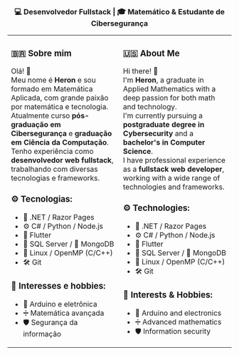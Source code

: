 <h3 align="center">💻 Desenvolvedor Fullstack | 🎓 Matemático & Estudante de Cibersegurança</h3>

<table>
  <tr>
    <td valign="top" width="50%">

### 🇧🇷 Sobre mim

Olá! 👋  
Meu nome é **Heron** e sou formado em Matemática Aplicada, com grande paixão por matemática e tecnologia.  
Atualmente curso **pós-graduação em Cibersegurança** e **graduação em Ciência da Computação**.  
Tenho experiência como **desenvolvedor web fullstack**, trabalhando com diversas tecnologias e frameworks.

### ⚙️ Tecnologias:
- 💠 .NET / Razor Pages  
- ⚙️ C# / Python / Node.js  
- 📱 Flutter  
- 🐘 SQL Server / 🍃 MongoDB  
- 🐧 Linux / OpenMP (C/C++)  
- 🛠️ Git

### 🎯 Interesses e hobbies:
- 🤖 Arduino e eletrônica  
- ➗ Matemática avançada  
- 🛡️ Segurança da informação


</td>
<td valign="top" width="50%">

### 🇺🇸 About Me

Hi there! 👋  
I'm **Heron**, a graduate in Applied Mathematics with a deep passion for both math and technology.  
I'm currently pursuing a **postgraduate degree in Cybersecurity** and a **bachelor's in Computer Science**.  
I have professional experience as a **fullstack web developer**, working with a wide range of technologies and frameworks.

### ⚙️ Technologies:
- 💠 .NET / Razor Pages  
- ⚙️ C# / Python / Node.js  
- 📱 Flutter  
- 🐘 SQL Server / 🍃 MongoDB  
- 🐧 Linux / OpenMP (C/C++)  
- 🛠️ Git

### 🎯 Interests & Hobbies:
- 🤖 Arduino and electronics  
- ➗ Advanced mathematics  
- 🛡️ Information security

</td>
  </tr>
</table>
